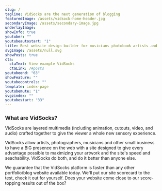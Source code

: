 ```yaml
---
slug: /
tagline: VidSocks are the next generation of blogging
featuredImage: /assets/vidsock-home-header.jpg
secondaryImage: /assets/secondary-image.jpg
underlayImage: 
showInfo: true
youtuber: ""
youtubeautostart: "1"
title: Best website design builder for musicians photobook artists and small business
svgImage: /assets/null.svg
showPosts: true
cta:
  ctaText: View example VidSocks
  ctaLink: /#posts
youtubeend: "63"
showFeature: ""
youtubecontrols: ""
template: index-page
youtubemute: "1"
svgzindex: ""
youtubestart: "33"
---
```

<h2 style="font-weight:bold; font-size:125%;">What are VidSocks?</h2>

VidSocks are layered multimedia (including animation, cutouts, video, and audio) crafted together to give the viewer a whole new sensory experience.

VidSocks allow artists, photographers, musicians and other small business to have a BIG presence on the web with a site designed to give every advantage possible to maximizing your artwork and the site's speed and seachability. VidSocks do both, and do it better than anyone else.

We guarantee that the VidSocks platform is faster than any other portfolio/blog website available today. We'll put our site scorecard to the test, check it out for yourself. Does your website come close to our score-topping results out of the box?

<!-- ## With each winning bid, you not only get to take home your new VidSock, but you will also get your very own copy of the <strong>VidSock NFT Marketing Platform™</strong> to make and market your own VidSocks. -->